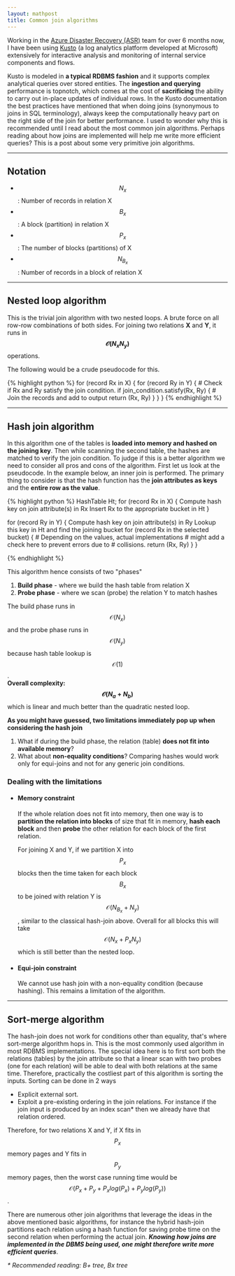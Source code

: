 ```yaml
---
layout: mathpost
title: Common join algorithms
---
```


Working in the [Azure Disaster Recovery (ASR)](https://docs.microsoft.com/en-us/azure/site-recovery/) team for over 6 months now, I have been using [Kusto](https://docs.microsoft.com/en-us/connectors/kusto/) (a log analytics platform developed at Microsoft) extensively for interactive analysis and monitoring of internal service components and flows.

Kusto is modeled in **a typical RDBMS fashion** and it supports complex analytical queries over stored entities. The **ingestion and querying** performance is topnotch, which comes at the cost of **sacrificing** the ability to carry out in-place updates of individual rows. In the Kusto documentation the best practices have mentioned that when doing joins (synonymous to joins in SQL terminology), always keep the computationally heavy part on the right side of the join for better performance. I used to wonder why this is recommended until I read about the most common join algorithms. Perhaps reading about how joins are implemented will help me write more efficient queries? This is a post about some very primitive join algorithms.

---

## Notation
- $$N_x$$: Number of records in relation X
- $$B_x$$: A block (partition) in relation X
- $$P_x$$: The number of blocks (partitions) of X
- $$N_{B_x}$$: Number of records in a block of relation X

---

## Nested loop algorithm
This is the trivial join algorithm with two nested loops. A brute force on all row-row combinations of both sides. For joining two relations **X** and **Y**, it runs in **$$\mathcal{O}(N_xN_y)$$** operations.

The following would be a crude pseudocode for this.

{% highlight python %}
for (record Rx in X)
{
    for (record Ry in Y)
    {
        # Check if Rx and Ry satisfy the join condition.
        if join_condition.satisfy(Rx, Ry)
        {
            # Join the records and add to output
            return (Rx, Ry)
        }
    }
}
{% endhighlight %}

---

## Hash join algorithm
In this algorithm one of the tables is **loaded into memory and hashed on the joining key**. Then while scanning the second table, the hashes are matched to verify the join condition. To judge if this is a better algorithm we need to consider all pros and cons of the algorithm. First let us look at the pseudocode. In the example below, an inner join is performed. The primary thing to consider is that the hash function has the **join attributes as keys** and the **entire row as the value**.

{% highlight python %}
HashTable Ht;
for (record Rx in X)
{
    Compute hash key on join attribute(s) in Rx
    Insert Rx to the appropriate bucket in Ht
}

for (record Ry in Y)
{
    Compute hash key on join attribute(s) in Ry
    Lookup this key in Ht and find the joining bucket
    for (record Rx in the selected bucket)
    {
        # Depending on the values, actual implementations
        # might add a check here to prevent errors due to
        # collisions.
        return (Rx, Ry)
    }
}

{% endhighlight %}

This algorithm hence consists of two "phases"
1. **Build phase** - where we build the hash table from relation X
2. **Probe phase** - where we scan (probe) the relation Y to match hashes

The build phase runs in $$\mathcal{O}(N_x)$$ and the probe phase runs in $$\mathcal{O}(N_y)$$ because hash table lookup is $$\mathcal{O}(1)$$.<br>
**Overall complexity: $$\mathcal{O}(N_a + N_b)$$** which is linear and much better than the quadratic nested loop.

**As you might have guessed, two limitations immediately pop up when considering the hash join**
1. What if during the build phase, the relation (table) **does not fit into available memory**?
2. What about **non-equality conditions**? Comparing hashes would work only for equi-joins and not for any generic join conditions.

### Dealing with the limitations
- #### Memory constraint
    If the whole relation does not fit into memory, then one way is to **partition the relation into blocks** of size that fit in memory, **hash each block** and then **probe** the other relation for each block of the first relation.

    For joining X and Y, if we partition X into $$P_x$$ blocks then the time taken for each block $$B_x$$ to be joined with relation Y is $$\mathcal{O}(N_{B_x} + N_y)$$, similar to the classical hash-join above. Overall for all blocks this will take $$\mathcal{O}(N_x + P_xN_y)$$ which is still better than the nested loop.

- #### Equi-join constraint
    We cannot use hash join with a non-equality condition (because hashing). This remains a limitation of the algorithm.

---

## Sort-merge algorithm
The hash-join does not work for conditions other than equality, that's where sort-merge algorithm hops in. This is the most commonly used algorithm in most RDBMS implementations. The special idea here is to first sort both the relations (tables) by the join attribute so that a linear scan with two probes (one for each relation) will be able to deal with both relations at the same time. Therefore, practically the costliest part of this algorithm is sorting the inputs. Sorting can be done in 2 ways

- Explicit external sort.
- Exploit a pre-existing ordering in the join relations. For instance if the join input is produced by an index scan* then we already have that relation ordered.

Therefore, for two relations X and Y, if X fits in $$P_x$$ memory pages and Y fits in $$P_y$$ memory pages, then the worst case running time would be $$\mathcal{O}(P_x + P_y + P_xlog(P_x) + P_ylog(P_y))$$.

There are numerous other join algorithms that leverage the ideas in the above mentioned basic algorithms, for instance the hybrid hash-join partitions each relation using a hash function for saving probe time on the second relation when performing the actual join. **_Knowing how joins are implemented in the DBMS being used, one might therefore write more efficient queries_**.

_* Recommended reading: B+ tree, Bx tree_
